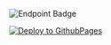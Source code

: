 ![Endpoint Badge](https://img.shields.io/endpoint?url=https%3A%2F%2Fgist.githubusercontent.com%2Fv-nvtsk%2Ff9b687636482339cabd6a8c4b369f3eb%2Fraw%2F5b37c0f7db750b9cb7e6d9636255eac06579726b%2Fotus-jsbasic-dz17-junit-tests.json)

[![Deploy to GithubPages](https://github.com/v-nvtsk/otus-jsbasic-dz17/actions/workflows/deploy-gh-pages.yaml/badge.svg)](https://github.com/v-nvtsk/otus-jsbasic-dz17/actions/workflows/deploy-gh-pages.yaml)
